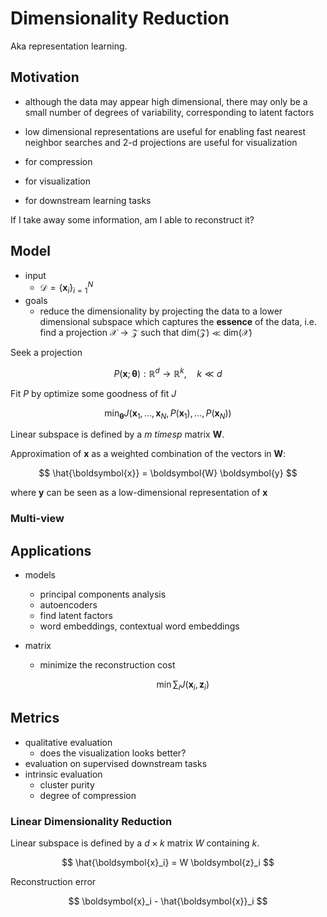 # Dimensionality Reduction

Aka representation learning.


## Motivation

- although the data may appear high dimensional, there may only be a small number of degrees of variability, corresponding to latent factors
- low dimensional representations are useful for enabling fast nearest neighbor searches and 2-d projections are useful for visualization

- for compression
- for visualization
- for downstream learning tasks


If I take away some information, am I able to reconstruct it?

## Model

- input
  - $\mathcal{D} = \left\{ \boldsymbol{x} _i  \right\}_{i=1}^N$
- goals
  - reduce the dimensionality by projecting the data to a lower dimensional subspace which captures the **essence** of the data, i.e. find a projection $\mathcal{X} \rightarrow \mathcal{Z}$ such that $\mathrm{dim}  \left( \mathcal{Z} \right)  \ll \mathrm{dim} \left( \mathcal{X} \right)$



Seek a projection

$$
P(\mathbf{x} ; \boldsymbol{\theta}): \mathbb{R}^{d} \rightarrow \mathbb{R}^{k}, \quad k \ll d
$$

Fit $P$ by optimize some goodness of fit $J$

$$
\min _{\boldsymbol{\theta}} J\left(\mathbf{x}_{1}, \ldots, \mathbf{x}_{N}, P\left(\mathbf{x}_{1}\right), \ldots, P\left(\mathbf{x}_{N}\right)\right)
$$

Linear subspace is defined by a $m \ times p$ matrix $\boldsymbol{W}$.

Approximation of $\boldsymbol{x}$ as a weighted combination of the vectors in $\boldsymbol{W}$:

$$
\hat{\boldsymbol{x}} = \boldsymbol{W} \boldsymbol{y}
$$

where $\boldsymbol{y}$ can be seen as a low-dimensional representation of $\boldsymbol{x}$


### Multi-view



## Applications

- models
  - principal components analysis
  - autoencoders
  - find latent factors
  - word embeddings, contextual word embeddings

- matrix
  - minimize the reconstruction cost

    $$
    \min \sum_i J(\boldsymbol{x}_i, \boldsymbol{z}_i)
    $$

## Metrics

- qualitative evaluation
  - does the visualization looks better?
- evaluation on supervised downstream tasks
- intrinsic evaluation
  - cluster purity
  - degree of compression


### Linear Dimensionality Reduction

Linear subspace is defined by a $d\times k$ matrix $W$ containing $k$.

$$
\hat{\boldsymbol{x}_i} = W \boldsymbol{z}_i
$$

Reconstruction error

$$
\boldsymbol{x}_i - \hat{\boldsymbol{x}}_i
$$

